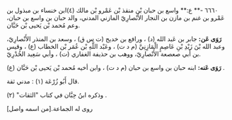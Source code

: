 ٦٦٦٠ -** ع:** واسع بن حبان بْن منقذ بْن عَمْرو بْن مالك (٤)ابن خنساء بن مبذول بن عَمْرو بن غنم بن مازن بن النجار الأَنْصارِيّ المازني المدني، والد حبان بن واسع بن حبان، وعم مُحمد بْن يَحيى بْن حَبَّان.

**رَوَى عَن:** جابر بن عَبد الله (د) ، ورافع بن خديج (ت س ق) ، وسعد بن المنذر الأَنْصارِيّ، وعبد الله بْنَ زَيْدِ بْنِ عَاصِمٍ الْمَازِنِيَّ (م د ت) ، وعَبْد اللَّهِ بْن عُمَر بْن الخطاب (ع) ، وقيس بن أَبي صعصعة الأَنْصارِيّ، ووهب بن حذيفة الغفاري (ت) ، وأبي سَعِيد الخُدْرِيّ.

**رَوَى عَنه:** ابنه حبان بن واسع بن حبان (م د ت) ، وابن أخيه مُحمد بْن يَحيى بْن حَبَّان (ع) .

قال أَبُو زُرْعَة (١) : مدني ثقة.

وذكره ابنُ حِبَّان في كتاب "الثقات" (٢) .

روى له الجماعة.[من اسمه واصل]